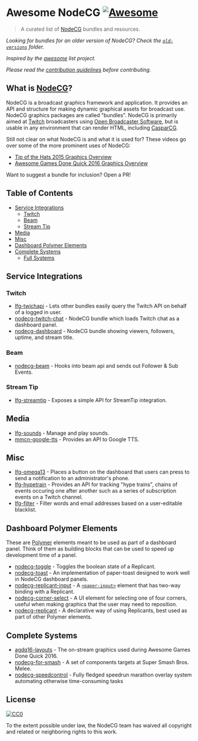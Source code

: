 # Awesome NodeCG [![Awesome](https://cdn.rawgit.com/sindresorhus/awesome/d7305f38d29fed78fa85652e3a63e154dd8e8829/media/badge.svg)](https://github.com/sindresorhus/awesome)

> A curated list of [NodeCG](http://nodecg.com) bundles and resources.

*Looking for bundles for an older version of NodeCG?
Check the [`old-versions`](https://github.com/nodecg/awesome-nodecg/blob/master/old-versions) folder.*

*Inspired by the [awesome](https://github.com/sindresorhus/awesome) list project.*

*Please read the [contribution guidelines](contributing.md) before contributing.*

## What is [NodeCG](http://nodecg.com)?
NodeCG is a broadcast graphics framework and application. It provides an API and structure for making dynamic graphical assets for broadcast use. NodeCG graphics packages are called "bundles". NodeCG is primarily aimed at [Twitch](http://www.twitch.tv/) broadcasters using [Open Broadcaster Software](https://obsproject.com/), but is usable in any environment that can render HTML, including [CasparCG](http://casparcg.com/).

Still not clear on what NodeCG is and what it is used for? These videos go over some of the more prominent uses of NodeCG:
 - [Tip of the Hats 2015 Graphics Overview](https://www.youtube.com/watch?v=Z4-qaya5-0Y)
 - [Awesome Games Done Quick 2016 Graphics Overview](https://www.youtube.com/watch?v=oAzj9Zddogs)

Want to suggest a bundle for inclusion? Open a PR!


## Table of Contents
- [Service Integrations](#service-integrations)
  - [Twitch](#twitch)
  - [Beam](#beam)
  - [Stream Tip](#stream-tip)
- [Media](#media)
- [Misc](#misc)
- [Dashboard Polymer Elements](#dashboard-polymer-elements)
- [Complete Systems](#complete-systems)
  - [Full Systems](#full-systems)

## Service Integrations

### Twitch
* [lfg-twichapi](https://github.com/SupportClass/lfg-twitchapi) - Lets other bundles easily query the Twitch API on behalf of a logged in user.
* [nodecg-twitch-chat](https://github.com/denolfe/nodecg-twitch-chat) - NodeCG bundle which loads Twitch chat as a dashboard panel.
* [nodecg-dashboard](https://github.com/denolfe/nodecg-dashboard) - NodeCG bundle showing viewers, followers, uptime, and stream title.

### Beam
* [nodecg-beam](https://github.com/rfox90/nodecg-beam) - Hooks into beam api and sends out Follower & Sub Events.

### Stream Tip
* [lfg-streamtip](https://github.com/SupportClass/lfg-streamtip) - Exposes a simple API for StreamTip integration.

## Media

* [lfg-sounds](https://github.com/SupportClass/lfg-sounds) - Manage and play sounds.
* [mmcn-google-tts](https://github.com/MattMcNam/mmcn-google-tts) - Provides an API to Google TTS.

## Misc

* [lfg-omega13](https://github.com/SupportClass/lfg-omega13) - Places a button on the dashboard that users can press to send a notification to an administrator's phone.
* [lfg-hypetrain](https://github.com/SupportClass/lfg-hypetrain) - Provides an API for tracking "hype trains", chains of events occuring one after another such as a series of subscription events on a Twitch channel.
* [lfg-filter](https://github.com/SupportClass/lfg-filter) - Filter words and email addresses based on a user-editable blacklist.

## Dashboard Polymer Elements
These are [Polymer](https://www.polymer-project.org/1.0/) elements meant to be used as part of a dashboard panel.
Think of them as building blocks that can be used to speed up development time of a panel.
* [nodecg-toggle](https://github.com/NodeCGElements/nodecg-toggle) - Toggles the boolean state of a Replicant.
* [nodecg-toast](https://github.com/NodeCGElements/nodecg-toast) - An implementation of paper-toast designed to work well in NodeCG dashboard panels.
* [nodecg-replicant-input](https://github.com/NodeCGElements/nodecg-replicant-input) - A [`<paper-input>`](https://github.com/PolymerElements/paper-input) element that has two-way binding with a Replicant.
* [nodecg-corner-select](https://github.com/NodeCGElements/nodecg-corner-select) - A UI element for selecting one of four corners, useful when making graphics that the user may need to reposition.
* [nodecg-replicant](https://github.com/NodeCGElements/nodecg-replicant) - A declarative way of using Replicants, best used as part of other Polymer elements.

## Complete Systems
* [agdq16-layouts](https://github.com/GamesDoneQuick/agdq16-layouts) - The on-stream graphics used during Awesome Games Done Quick 2016.
* [nodecg-for-smash](https://github.com/mparkms/nodecg-for-smash) - A set of components targets at Super Smash Bros. Melee.
* [nodecg-speedcontrol](https://github.com/charleon/nodecg-speedcontrol) - Fully fledged speedrun marathon overlay system automating otherwise time-consuming tasks

## License

[![CC0](http://i.creativecommons.org/p/zero/1.0/88x31.png)](http://creativecommons.org/publicdomain/zero/1.0/)

To the extent possible under law, the NodeCG team has waived all copyright and related or neighboring rights to this work.
